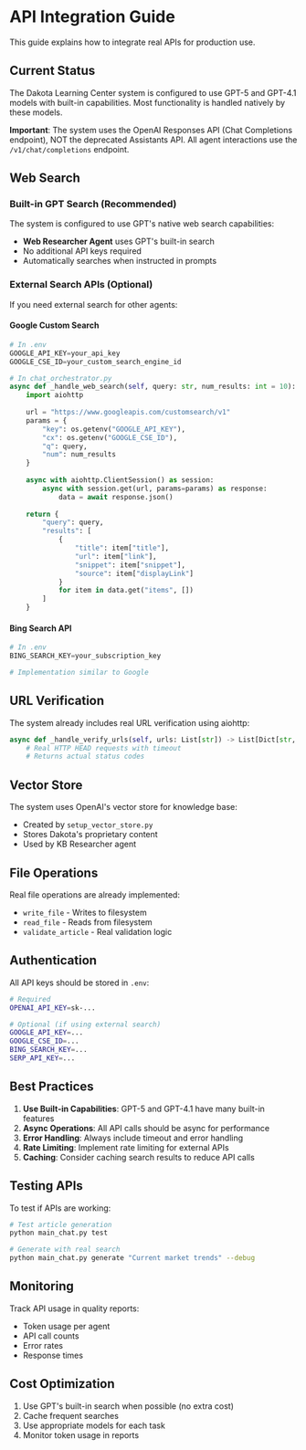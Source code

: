 # API Integration Guide

This guide explains how to integrate real APIs for production use.

## Current Status

The Dakota Learning Center system is configured to use GPT-5 and GPT-4.1 models with built-in capabilities. Most functionality is handled natively by these models.

**Important**: The system uses the OpenAI Responses API (Chat Completions endpoint), NOT the deprecated Assistants API. All agent interactions use the `/v1/chat/completions` endpoint.

## Web Search

### Built-in GPT Search (Recommended)
The system is configured to use GPT's native web search capabilities:
- **Web Researcher Agent** uses GPT's built-in search
- No additional API keys required
- Automatically searches when instructed in prompts

### External Search APIs (Optional)
If you need external search for other agents:

#### Google Custom Search
```python
# In .env
GOOGLE_API_KEY=your_api_key
GOOGLE_CSE_ID=your_custom_search_engine_id

# In chat_orchestrator.py
async def _handle_web_search(self, query: str, num_results: int = 10):
    import aiohttp
    
    url = "https://www.googleapis.com/customsearch/v1"
    params = {
        "key": os.getenv("GOOGLE_API_KEY"),
        "cx": os.getenv("GOOGLE_CSE_ID"),
        "q": query,
        "num": num_results
    }
    
    async with aiohttp.ClientSession() as session:
        async with session.get(url, params=params) as response:
            data = await response.json()
            
    return {
        "query": query,
        "results": [
            {
                "title": item["title"],
                "url": item["link"],
                "snippet": item["snippet"],
                "source": item["displayLink"]
            }
            for item in data.get("items", [])
        ]
    }
```

#### Bing Search API
```python
# In .env
BING_SEARCH_KEY=your_subscription_key

# Implementation similar to Google
```

## URL Verification

The system already includes real URL verification using aiohttp:
```python
async def _handle_verify_urls(self, urls: List[str]) -> List[Dict[str, Any]]:
    # Real HTTP HEAD requests with timeout
    # Returns actual status codes
```

## Vector Store

The system uses OpenAI's vector store for knowledge base:
- Created by `setup_vector_store.py`
- Stores Dakota's proprietary content
- Used by KB Researcher agent

## File Operations

Real file operations are already implemented:
- `write_file` - Writes to filesystem
- `read_file` - Reads from filesystem
- `validate_article` - Real validation logic

## Authentication

All API keys should be stored in `.env`:
```bash
# Required
OPENAI_API_KEY=sk-...

# Optional (if using external search)
GOOGLE_API_KEY=...
GOOGLE_CSE_ID=...
BING_SEARCH_KEY=...
SERP_API_KEY=...
```

## Best Practices

1. **Use Built-in Capabilities**: GPT-5 and GPT-4.1 have many built-in features
2. **Async Operations**: All API calls should be async for performance
3. **Error Handling**: Always include timeout and error handling
4. **Rate Limiting**: Implement rate limiting for external APIs
5. **Caching**: Consider caching search results to reduce API calls

## Testing APIs

To test if APIs are working:
```bash
# Test article generation
python main_chat.py test

# Generate with real search
python main_chat.py generate "Current market trends" --debug
```

## Monitoring

Track API usage in quality reports:
- Token usage per agent
- API call counts
- Error rates
- Response times

## Cost Optimization

1. Use GPT's built-in search when possible (no extra cost)
2. Cache frequent searches
3. Use appropriate models for each task
4. Monitor token usage in reports